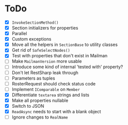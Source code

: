 ﻿# ToDo

- [x] `InvokeSectionMethod()`
- [x] Section initializers for properties
- [x] Parallel
- [x] Custom exceptions
- [x] Move all the helpers in `SectionBase` to utility classes
- [x] Get rid of `SafeSelectNodes()`
- [x] Test with properties that don't exist in Mailman
- [ ] Make `MailmanVersion` more usable
- [ ] Introduce some kind of internal 'tested with' property?
- [ ] Don't let RestSharp leak through
- [ ] Parameters as tuples
- [ ] RosterRequest should check status code
- [ ] Implement `IComparable` on `Member`
- [x] Differentiate `textarea` strings and lists
- [x] Make all properties nullable
- [x] Switch to JSON
- [x] `ReadAsync` needs to start with a blank object
- [ ] Ignore changes to `RealName`